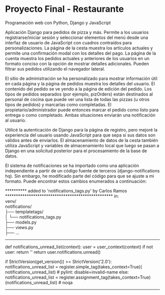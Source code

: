 # Proyecto Final - Restaurante

Programación web con Python, Django y JavaScript

Aplicación Django para pedidos de pizza y más. Permite a los usuarios registrarse/iniciar sesión y seleccionar elementos del menú desde una interfaz de usuario de JavaScript con cuadros contraídos para personalizaciones. La página de la cesta muestra los artículos actuales y permite una confirmación modal con los detalles del pago. La página de la cuenta muestra los pedidos actuales y anteriores de los usuarios en un formato conciso con la opción de mostrar detalles adicionales. Pueden filtrar sus pedidos utilizando el navegador lateral.

El sitio de administración se ha personalizado para mostrar información útil en cada página y la página de pedidos muestra los detalles del usuario. El contenido del pedido se ve yendo a la página de edición del pedido. Los tipos de pedidos separados (por ejemplo, pizOrders) están destinados al personal de cocina que puede ver una lista de todas las pizzas (u otros tipos de pedidos) y marcarlas como completadas. El propietario/administrador puede entonces marcar el pedido como listo para entrega o como completado. Ambas situaciones enviarán una notificación al usuario.

Utilicé la autenticación de Django para la página de registro, pero mejoré la experiencia del usuario usando JavaScript para que sepa si sus datos son válidos antes de enviarlos. El almacenamiento de datos de la cesta también utiliza JavaScript y variables de almacenamiento local que luego se pasan a Django en una solicitud posterior para el procesamiento de la base de datos.

El sistema de notificaciones se ha importado como una aplicación independiente a partir de un código fuente de terceros (django-notifications hq). Sin embargo, he modificado parte del código para que se ajuste a mi formato. Puede encontrar estos cambios enumerados a continuación:

********** added to 'notifications_tags.py' by Carlos Ramos **************************************************
in:  
venv/  
    notifications/  
    ├── templatetags/  
    │   └── notifications_tags.py  
    ├── models.py  
    ├── views.py  
    ├── ...  
**************************************************

def notifications_unread_list(context):
    user = user_context(context)
    if not user:
        return ''
    return user.notifications.unread()


if StrictVersion(get_version()) >= StrictVersion('2.0'):
    notifications_unread_list = register.simple_tag(takes_context=True)(
        notifications_unread_list)  # pylint: disable=invalid-name
else:
    notifications_unread_list = register.assignment_tag(takes_context=True)(notifications_unread_list)  # noqa

**********************************************************************